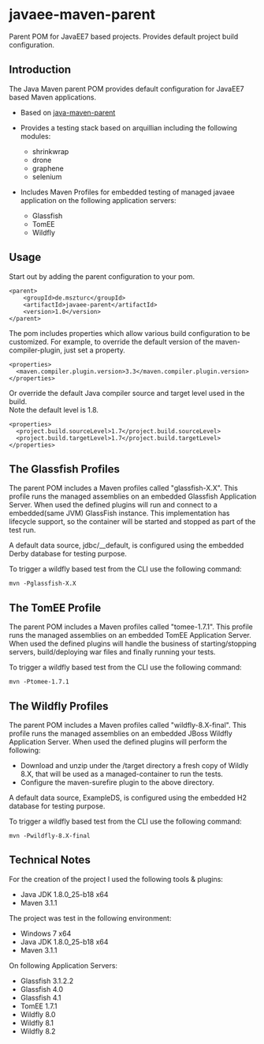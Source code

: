 javaee-maven-parent
====================

Parent POM for JavaEE7 based projects. Provides default project build configuration.


Introduction
---------------------

The Java Maven parent POM provides default configuration for JavaEE7 based Maven applications.

* Based on [java-maven-parent](https://github.com/MSzturc/java-maven-parent)
* Provides a testing stack based on arquillian including the following modules:
  * shrinkwrap
  * drone
  * graphene
  * selenium
  
* Includes Maven Profiles for embedded testing of managed javaee application on the following application servers:

  * Glassfish
  * TomEE
  * Wildfly


Usage
---------------------

Start out by adding the parent configuration to your pom.
	
    <parent>
        <groupId>de.mszturc</groupId>
        <artifactId>javaee-parent</artifactId>
        <version>1.0</version>
    </parent>

The pom includes properties which allow various build configuration to be 
customized.  For example, to override the default version of the
maven-compiler-plugin, just set a property.

    <properties>
      <maven.compiler.plugin.version>3.3</maven.compiler.plugin.version>
    </properties>

Or override the default Java compiler source and target level used in the build.  
Note the default level is 1.8.

    <properties>
      <project.build.sourceLevel>1.7</project.build.sourceLevel>
      <project.build.targetLevel>1.7</project.build.targetLevel>
    </properties>

	
The Glassfish Profiles
--------------------
The parent POM includes a Maven profiles called "glassfish-X.X". This profile runs the managed assemblies on an embedded Glassfish Application Server.
When used the defined plugins will run and connect to a embedded(same JVM) GlassFish instance. This implementation has lifecycle support, so the container will be started and stopped as part of the test run.

A default data source, jdbc/__default, is configured using the embedded Derby database for testing purpose.


To trigger a wildfly based test from the CLI use the following command:

    mvn -Pglassfish-X.X
	
	
The TomEE Profile
--------------------
The parent POM includes a Maven profiles called "tomee-1.7.1". This profile runs the managed assemblies on an embedded TomEE Application Server.
When used the defined plugins will handle the business of starting/stopping servers, build/deploying war files and finally running your tests.


To trigger a wildfly based test from the CLI use the following command:

    mvn -Ptomee-1.7.1
	
The Wildfly Profiles
--------------------
The parent POM includes a Maven profiles called "wildfly-8.X-final". This profile runs the managed assemblies on an embedded JBoss Wildfly Application Server.
When used the defined plugins will perform the following:

* Download and unzip under the /target directory a fresh copy of Wildly 8.X, that will be used as a managed-container to run the tests.
* Configure the maven-surefire plugin to the above directory.

A default data source, ExampleDS, is configured using the embedded H2 database for testing purpose.


To trigger a wildfly based test from the CLI use the following command:

    mvn -Pwildfly-8.X-final
	
	
Technical Notes
---------------------

For the creation of the project I used the following tools & plugins:

- Java JDK 1.8.0_25-b18 x64
- Maven 3.1.1

The project was test in the following environment:

- Windows 7 x64
- Java JDK 1.8.0_25-b18 x64
- Maven 3.1.1

On following Application Servers:

- Glassfish 3.1.2.2
- Glassfish 4.0
- Glassfish 4.1
- TomEE 1.7.1
- Wildfly 8.0
- Wildfly 8.1
- Wildfly 8.2